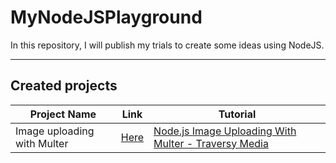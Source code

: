 
# MyNodeJSPlayground

In this repository, I will publish my trials to create some ideas using NodeJS.

---

## Created projects

| Project Name | Link | Tutorial |
| ----------- | ----------- | ----------- |
| Image uploading with Multer | [Here](./ImageUploadingWithMulter/) | [Node.js Image Uploading With Multer - Traversy Media](https://www.youtube.com/watch?v=9Qzmri1WaaE) |
